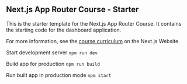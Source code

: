 ## Next.js App Router Course - Starter

This is the starter template for the Next.js App Router Course. It contains the starting code for the dashboard application.

For more information, see the [course curriculum](https://nextjs.org/learn) on the Next.js Website.


Start development server
    `npm run dev`

Build app for production
    `npm run build`

Run built app in production mode
    `npm start`